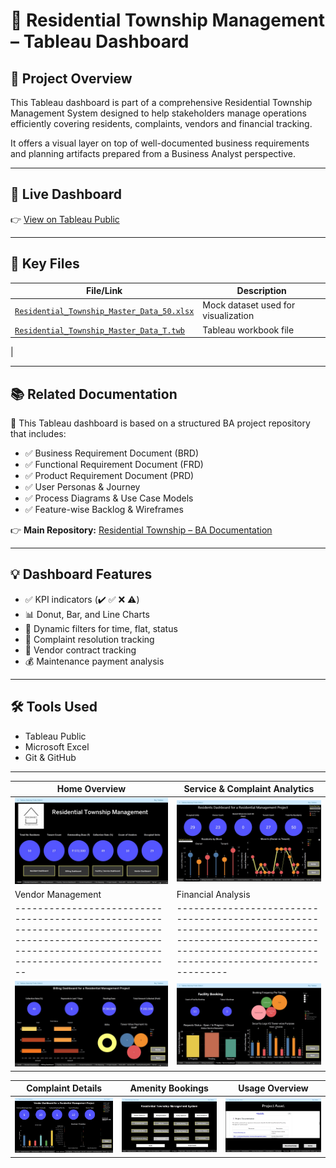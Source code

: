 # 🏢 Residential Township Management – Tableau Dashboard

## 📘 Project Overview

This Tableau dashboard is part of a comprehensive Residential Township Management System designed to help stakeholders manage operations efficiently covering residents, complaints, vendors and financial tracking.

It offers a visual layer on top of well-documented business requirements and planning artifacts prepared from a Business Analyst perspective.

---

## 🔗 Live Dashboard

👉 [View on Tableau Public](https://public.tableau.com/views/Residential_Township_Master_Data_T/HOME?:language=en-US&publish=yes&:sid=&:redirect=auth&:display_count=n&:origin=viz_share_link)

---

## 📂 Key Files

| File/Link | Description |
|-----------|-------------|
| [`Residential_Township_Master_Data_50.xlsx`](https://github.com/suraj-insights/Residential-Township-Management---Tableau-Dashboard/blob/2856aba66231348fcfe461a56f5ffd033bb046d1/Residential_Township_Master_Data_50.xlsx) | Mock dataset used for visualization |
| [`Residential_Township_Master_Data_T.twb`](https://github.com/suraj-insights/Residential-Township-Management---Tableau-Dashboard/blob/2856aba66231348fcfe461a56f5ffd033bb046d1/Residential_Township_Master_Data_T.twb) | Tableau workbook file |
| 

---

## 📚 Related Documentation

📁 This Tableau dashboard is based on a structured BA project repository that includes:

- ✅ Business Requirement Document (BRD)
- ✅ Functional Requirement Document (FRD)
- ✅ Product Requirement Document (PRD)
- ✅ User Personas & Journey
- ✅ Process Diagrams & Use Case Models
- ✅ Feature-wise Backlog & Wireframes

👉 **Main Repository:** [Residential Township – BA Documentation](https://github.com/suraj-insights/Residential-Township-Management-System.git)  


---

## 💡 Dashboard Features

- ✅ KPI indicators (✔️ ✅ ❌ ⚠️)
- 📊 Donut, Bar, and Line Charts
- 🔄 Dynamic filters for time, flat, status
- 🧾 Complaint resolution tracking
- 🔐 Vendor contract tracking
- 💰 Maintenance payment analysis

---

## 🛠 Tools Used

- Tableau Public  
- Microsoft Excel  
- Git & GitHub

---

| Home Overview                                                                                                                                                | Service & Complaint Analytics                                                                                                                                   |
| ------------------------------------------------------------------------------------------------------------------------------------------------------------ | --------------------------------------------------------------------------------------------------------------------------------------------------------------- |
| ![Home](https://github.com/suraj-insights/Residential-Township-Management---Tableau-Dashboard/blob/62ef77a26be215ec5f2115f972e5f6e82e6bf281/A.jpeg?raw=true) | ![Service](https://github.com/suraj-insights/Residential-Township-Management---Tableau-Dashboard/blob/62ef77a26be215ec5f2115f972e5f6e82e6bf281/B.jpeg?raw=true) |
| Vendor Management                                                                                                                                              | Financial Analysis                                                                                                                                              |
| -------------------------------------------------------------------------------------------------------------------------------------------------------------- | --------------------------------------------------------------------------------------------------------------------------------------------------------------- |
| ![Vendor](https://github.com/suraj-insights/Residential-Township-Management---Tableau-Dashboard/blob/62ef77a26be215ec5f2115f972e5f6e82e6bf281/C.jpeg?raw=true) | ![Finance](https://github.com/suraj-insights/Residential-Township-Management---Tableau-Dashboard/blob/62ef77a26be215ec5f2115f972e5f6e82e6bf281/D.jpeg?raw=true) |

| Complaint Details                                                                                                                                                  | Amenity Bookings                                                                                                                                                | Usage Overview                                                                                                                                                |
| ------------------------------------------------------------------------------------------------------------------------------------------------------------------ | --------------------------------------------------------------------------------------------------------------------------------------------------------------- | ------------------------------------------------------------------------------------------------------------------------------------------------------------- |
| ![Complaints](https://github.com/suraj-insights/Residential-Township-Management---Tableau-Dashboard/blob/62ef77a26be215ec5f2115f972e5f6e82e6bf281/E.jpeg?raw=true) | ![Booking](https://github.com/suraj-insights/Residential-Township-Management---Tableau-Dashboard/blob/62ef77a26be215ec5f2115f972e5f6e82e6bf281/F.jpeg?raw=true) | ![Usage](https://github.com/suraj-insights/Residential-Township-Management---Tableau-Dashboard/blob/62ef77a26be215ec5f2115f972e5f6e82e6bf281/G.jpeg?raw=true) |


